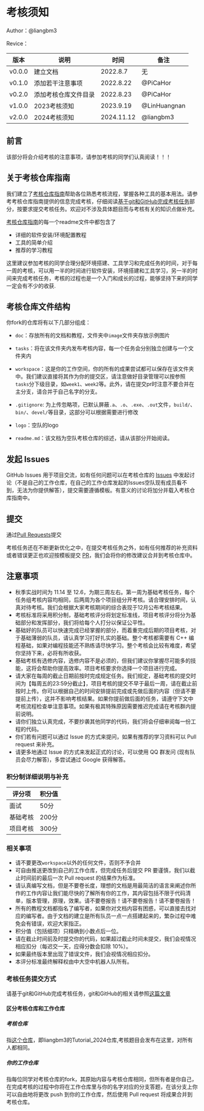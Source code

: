 # 考核须知

Author：@liangbm3

Revice：

| 版本     | 说明         | 时间         | 备注           |
| ------ | ---------- | ---------- | ------------ |
| v0.0.0 | 建立文档       | 2022.8.7   | 无            |
| v0.1.0 | 添加若干注意事项   | 2022.8.22  | @PiCaHor     |
| v0.2.0 | 添加考核仓库文件目录 | 2022.8.23  | @PiCaHor     |
| v1.0.0 | 2023考核须知   | 2023.9.19  | @LinHuangnan |
| v2.0.0 | 2024考核须知   | 2024.11.12 | @liangbm3    |

## 前言

该部分将会介绍考核的注意事项，请参加考核的同学们认真阅读！！！

## 关于考核仓库指南

我们建立了[考核仓库指南](https://github.com/liangbm3/Tutorial_2024)帮助各位熟悉考核流程，掌握各种工具的基本用法。请参考考核仓库指南提供的信息完成考核，仔细阅读[基于git和GitHub完成考核任务](./基于git和GitHub完成考核任务.md)部分，按要求提交考核任务。欢迎对不涉及具体题目而与考核有关的知识点做补充。

[考核仓库指南](https://github.com/liangbm3/Tutorial_2024/doc)的每一个readme文件中都包含了
- 详细的软件安装/环境配置教程
- 工具的简单介绍
- 推荐的学习教程

这里建议参加考核的同学合理分配环境搭建、工具学习和完成任务的时间，对于每一周的考核，可以用一半的时间进行软件安装，环境搭建和工具学习，另一半的时间来完成考核任务，考核的过程也是一个入门和成长的过程，能够坚持下来的同学一定会有不少的收获.


## 考核仓库文件结构

你fork的仓库将有以下几部分组成：

+ `doc`：存放所有的文档和教程，文件夹中`image`文件夹存放示例图片

+ `tasks`：将在该文件夹内发布考核内容，每一个任务会分别独立创建与一个文件夹内

+ `workspace`：这是你的工作空间，你的所有的成果尝试都可以保存在该文件夹中。我们建议直接将其作为你的提交区，请注意做好目录管理可以按参照`tasks`分下级目录，如`week1`、`week2`等。此外，请在提交pr时注意不要合并在主分支，请合并于自己名字的分支。

+ `.gitignore`: 为上传忽略项，已默认屏蔽`.a`、`.o`、`.exe`、`.out`文件，`build/`、`bin/`、`devel/`等目录，这部分可以根据需要进行修改

+ `logo`：空队的logo

+ `readme.md`：该文档为空队考核仓库的综述，请从该部分开始阅读。 



## 发起 Issues

GitHub Issues 用于项目交流，如有任何问题可以在考核仓库的 [Issues](https://github.com/liangbm3/Tutorial_2024/issues) 中发起讨论（不是自己的工作仓库，在自己的工作仓库发起的Issues空队现有成员看不到，无法为你提供解答），提交需要遵循模板。有意义的讨论将加分并载入考核仓库指南中。

## 提交 

通过[Pull Requests](https://github.com/liangbm3/Tutorial_2024/pulls)提交

考核任务还在不断更新优化之中，在提交考核任务之外，如有任何推荐的补充资料或者错误更正也欢迎按模板提交 [PR](https://github.com/liangbm3/Tutorial_2024/pulls)，我们会将你的修改建议合并到考核仓库中。

## 注意事项
- 秋季实战时间为 11.14 至 12.6，为期三周左右。第一周为基础考核任务，每个任务组考核内容均相同，后两周为各个项目组分开考核。请合理安排时间，认真对待考核。我们会根据大家考核期间的综合表现于12月公布考核结果。
- 考核标准将采用积分制，基础考核评分将划定标准线，项目考核评分将分为基础部分和发挥部分，我们将给每个人打分以保证公平性。
- 基础好的队员可以快速完成已经掌握的部分，而着重完成后期的项目考核，对于基础薄弱的队员，请认真学习打好扎实的基础。整个考核都需要有 C++ 编程基础，如果对编程技能还不熟练请尽快学习。整个考核会比较有难度，希望你坚持下来，必将有所收获。
- 基础考核有选修内容，选修内容不是必须的，但我们建议你掌握尽可能多的技能，这将会帮助你提高效率。项目考核要求你选择一个项目进行完成。
- 请大家在每周的截止日期前按时完成规定任务。我们规定，基础考核的提交时间为【每周五的23:59分截止】，项目考核的提交不早于最后一周，请在截止前按时上传。你可以根据自己的时间安排提前完成或先做后面的内容（但请不要提前上传），这并不影响考核结果。如果你提前做后面的任务，请遵守下文中考核流程检查单注意事项。如果有极其特殊原因需要推迟完成请在考核群内提前说明。
- 请你们独立认真完成，不要抄袭其他同学的代码，我们将会仔细审阅每一份工程的代码。
- 你们若有问题可以通过 Issue 的方式来提问，如果有推荐的学习资料可以 Pull request 来补充。
- 请更多地通过 Issue 的方式来发起正式的讨论，可以使用 QQ 群发问 (现有队员会尽力解答)，多尝试通过 Google 获得解答。

### 积分制详细说明与补充
| 评分项 | 积分值 |
| ---- | ---- | 
| 面试 | 50分 |
| 基础考核 | 200分 |
| 项目考核 | 300分 |

### 相关事项
- 请不要更改`workspace`以外的任何文件，否则不予合并
- 可自由推送更改到自己的工作仓库，但完成任务后提交 PR 要谨慎，我们以截止时间前的最后一次 Pull request 的结果作为标准。
- 请认真编写文档，但是不要卷长度，理想的文档是用最简洁的语言来阐述你所作的工作内容让我们能尽快的了解所有你的工作，其内容包括不限于代码清单，版本管理，原理，效果。请不要卷报告！请不要卷报告！请不要卷报告！
- 所有的教程文档都指名了编写者，如果你对文档内容有困惑，可以直接去找对应的编写者。由于文档的建立是所有队员一点一点搭建起来的，繁杂过程中难免会有错误，欢迎大家指正。
- 积分值（包括细项）只精确到小数点后一位。
- 请在截止时间前及时提交你的代码，如果超过截止时间未提交，我们会视情况相应扣分（每迟交一天，应得分数会扣除 10%）。
- 如果最终版本里出现了错误文件，我们会视情况相应扣分。
- 本评分标准最终解释权由中大空中机器人队所有。

### 考核任务提交方式
请基于git和GitHub完成考核任务，git和GitHub的相关请参照[这篇文章](./基于git和GitHub完成考核任务.md)
#### 区分考核仓库和工作仓库
##### 考核仓库
指[这个仓库](https://github.com/liangbm3/Tutorial_2024)，即liangbm3的Tutorial_2024仓库,考核题目会发布在这里，对所有人都相同。
##### 你的工作仓库
指每位同学对考核仓库的fork，其原始内容与考核仓库相同，但所有者是你自己，在完成考核的过程中你将在工作仓库里与你的名字对应的分支答题，在该分支上你可以自由地将更改 push 到你的工作仓库，然后使用 Pull request 将成果合并到考核仓库。
